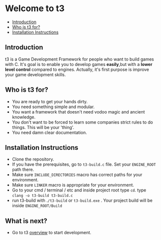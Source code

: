 # Welcome to t3

* [Introduction](#introduction)
* [Who is t3 for?](#who-is-t3-for)
* [Installation Instructions](#installation-instructions)

## Introduction
t3 is a Game Development Framework for people who want to build games with
C. It's goal is to enable you to develop games **easily**,but with a
**lower level control** compared to engines. Actually, it's first purpose
is improve your game development skills.

## Who is t3 for?
* You are ready to get your hands dirty.
* You need something simple and modular.
* You want a framework that doesn't need vodoo magic and ancient knowledge.
* You don't want to be forced to learn some companies strict rules to do things. This will be your 'thing'.
* You need damn clear documentation.

## Installation Instructions
* Clone the repository.
* If you have the prerequisites, go to `t3-build.c` file. Set your `ENGINE_ROOT` path there.
* Make sure `INCLUDE_DIRECTORIES` macro has correct paths for your environment.
* Make sure `LINKER` macro is appropriate for your environment.
* Go to your cmd / terminal / etc and inside project root type `cd`.  type `clang -o t3-build t3-build.c`
* run t3-build with .`/t3-build` or `t3-build.exe` . Your project build will be inside `ENGINE_ROOT/Build`

## What is next?
* Go to t3 [overview](overview.md) to start development.
